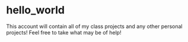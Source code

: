 # hello_world

This account will contain all of my class projects and any other personal projects! 
Feel free to take what may be of help!
